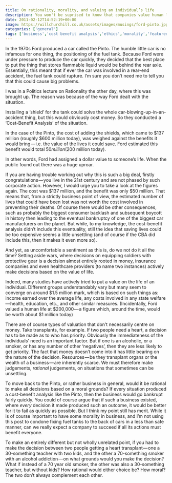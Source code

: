 ```yaml
---
title: On rationality, morality, and valuing an individual’s life
description: You won't be suprised to know that companies value human life all the time. But should they? What is the rationality behind this?
date: 2011-02-12T14:52:19+00:00
image: https://willchurchill.co.uk/assets/images/musings/ford-pinto.jpg
categories: ['general']
tags: ['business','cost benefit analysis','ethics','morality','featured']
---
```

In the 1970s Ford produced a car called the Pinto. The humble little car is no infamous for one thing, the positioning of the fuel tank. Because Ford were under pressure to produce the car quickly, they decided that the best place to put the thing that stores flammable liquid would be behind the rear axle. Essentially, this meant that if ever the car was involved in a rear-end accident, the fuel tank could rupture. I’m sure you don’t need me to tell you that this could cause big problems.

I was in a Politics lecture on Rationality the other day, where this was brought up. The reason was because of the way Ford dealt with the situation.

Installing a ‘shield’ for the tank could solve the whole car-blowing-up-in-an-accident thing, but this would obviously cost money. So they conducted a ‘Cost-Benefit Analysis’ of the situation.

In the case of the Pinto, the cost of adding the shields, which came to $137 million (roughly $600 million today), was weighed against the benefits it would bring — i.e. the value of the lives it could save. Ford estimated this benefit would total $50 million ($200 million today).

In other words, Ford had assigned a dollar value to someone’s life. When the public found out there was a huge uproar.

If you are having trouble working out why this is such a big deal, firstly congratulations — you live in the 21st century and are not phased by such corporate action. However, I would urge you to take a look at the figures again. The cost was $137 million, and the benefit was only $50 million. That means that, from a strictly business point of view, the estimated number of lives that could have been lost was not worth the cost involved in preventing their deaths. Of course there would be other consequences, such as probably the biggest consumer backlash and subsequent boycott in history then leading to the eventual bankruptcy of one of the biggest car manufacturers on the planet. But while, to my knowledge, the cost-benefit analysis didn’t include this eventuality, still the idea that saving lives could be too expensive seems a little unsettling (and of course if the CBA did include this, then it makes it even more so).

And yet, as uncomfortable a sentiment as this is, do we not do it all the time? Setting aside wars, where decisions on equipping soldiers with protective gear is a decision almost entirely rooted in money, insurance companies and even healthcare providers (to name two instances) actively make decisions based on the value of life.

Indeed, many studies have actively tried to put a value on the life of an individual. Different groups understandably vary but many seem to converge on around $1.5 million mark, which is based on such things as: income earned over the average life, any costs involved in any state welfare — health, education, etc., and other similar measures. (Incidentally, Ford valued a human life at $200,000 — a figure which, around the time, would be worth about $1 million today)

There are of course types of valuation that don’t necessarily centre on money. Take transplants, for example. If two people need a heart, a decision has to be made as to who has priority. Obviously the immediateness of the individuals’ need is an important factor. But if one is an alcoholic, or a smoker, or has any number of other ‘negatives’, then they are less likely to get priority. The fact that money doesn’t come into it has little bearing on the nature of the decision. Resources — be they transplant organs or the wealth of a business — are inherently scarce. We must therefore make judgements, _rational_ judgements, on situations that sometimes can be unsettling.

To move back to the Pinto, or rather business in general, would it be rational to make all decisions based on a moral grounds? If every situation produced a cost-benefit analysis like the Pinto, then the business would go bankrupt fairly quickly. You could of course argue that if such a business existed, where _every_ decision it made produced such an outcome, it would be better for it to fail as quickly as possible. But I think my point still has merit. While it is of course important to have some morality in business, and I’m not using this post to condone fixing fuel tanks to the back of cars in a less than safe manner, can we really expect a company to succeed if all its actions must benefit everyone.

To make an entirely different but not wholly unrelated point, if you had to make the decision between two people getting a heart transplant — one a 30-something teacher with two kids, and the other a 70-something smoker with an alcohol addiction — on what grounds would you make the decision? What if instead of a 70 year old smoker, the other was also a 30-something teacher, but without kids? How rational would either choice be? How moral? The two don’t always complement each other.